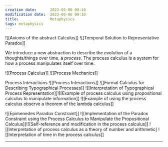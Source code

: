 ```yaml
---
creation date:		2023-05-06 09:10
modification date:	2023-05-06 09:10
title: 				Metaphysics
tags: metaphysics 
---
```

![[Axioms of the abstract Calculus]]
![[Temporal Solution to Representative Paradox]]

We introduce a new abstraction to describe the evolution of a thoughts/things over time, a $process$. The process calculus is a system for how a process manipulates itself over time.

![[Process Calculus]]
![[Process Mechanics]]

Process Interactions ![[Process Interactions]]
![[Formal Calculus for Describing Typographical Processes]]
![[Interpretation of Typographical Process Representation]]![[Example of process calculus using propositional calculus to manipulate information]]
![[Example of using the process calculus observe a theorem of the lambda calculus]]

![[Epimenedes Paradox Constraint]]
![[Implementation of the Paradox Constraint using the Process Calculus to Manipulate the Propositional Calculus]]![[Self-reference and modification in the process calculus]]
![[Interpretation of process calculus as a theory of number and arithmetic]
![[Interpretation of time in the process calculus]]

---
[^1]: [[Tasks related to computational metaphysics]]
[^2]: [[Notes related to computational metaphysics]]